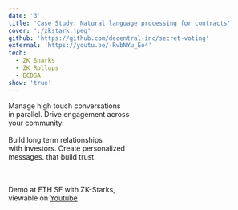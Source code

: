```yaml
---
date: '3'
title: 'Case Study: Natural language processing for contracts'
cover: './zkstark.jpeg'
github: 'https://github.com/decentral-inc/secret-voting'
external: 'https://youtu.be/-RvbNYu_Eo4'
tech:
  - ZK Snarks
  - ZK Rollups
  - ECDSA
show: 'true'
---
```


Manage high touch conversations <br/>
in parallel. Drive engagement across<br/>
your community.<br/>
<br/>
Build long term relationships <br/>
with investors. Create personalized <br/>
messages. that build trust.<br/>
<br/><br/>

Demo at ETH SF with ZK-Starks, <br/>
viewable on [Youtube](https://youtu.be/-RvbNYu_Eo4)
